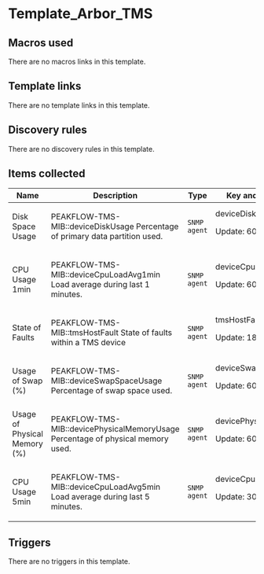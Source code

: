 # Template_Arbor_TMS

## Macros used

There are no macros links in this template.

## Template links

There are no template links in this template.

## Discovery rules

There are no discovery rules in this template.

## Items collected

|Name|Description|Type|Key and additional info|
|----|-----------|----|----|
|Disk Space Usage|<p>PEAKFLOW-TMS-MIB::deviceDiskUsage Percentage of primary data partition used.</p>|`SNMP agent`|deviceDiskUsage<p>Update: 60</p>|
|CPU Usage 1min|<p>PEAKFLOW-TMS-MIB::deviceCpuLoadAvg1min Load average during last 1 minutes.</p>|`SNMP agent`|deviceCpuLoadAvg1min<p>Update: 60</p>|
|State of Faults|<p>PEAKFLOW-TMS-MIB::tmsHostFault State of faults within a TMS device</p>|`SNMP agent`|tmsHostFault<p>Update: 1800</p>|
|Usage of Swap (%)|<p>PEAKFLOW-TMS-MIB::deviceSwapSpaceUsage Percentage of swap space used.</p>|`SNMP agent`|deviceSwapSpaceUsage<p>Update: 60</p>|
|Usage of Physical Memory (%)|<p>PEAKFLOW-TMS-MIB::devicePhysicalMemoryUsage Percentage of physical memory used.</p>|`SNMP agent`|devicePhysicalMemoryUsage<p>Update: 60</p>|
|CPU Usage 5min|<p>PEAKFLOW-TMS-MIB::deviceCpuLoadAvg5min Load average during last 5 minutes.</p>|`SNMP agent`|deviceCpuLoadAvg5min<p>Update: 300</p>|
## Triggers

There are no triggers in this template.

